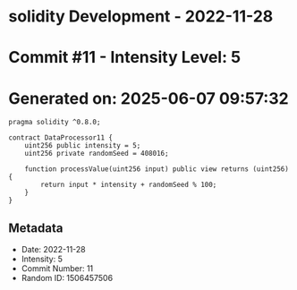 ﻿# solidity Development - 2022-11-28
# Commit #11 - Intensity Level: 5
# Generated on: 2025-06-07 09:57:32
```solidity
pragma solidity ^0.8.0;

contract DataProcessor11 {
    uint256 public intensity = 5;
    uint256 private randomSeed = 408016;

    function processValue(uint256 input) public view returns (uint256) {
        return input * intensity + randomSeed % 100;
    }
}
```
## Metadata
- Date: 2022-11-28
- Intensity: 5
- Commit Number: 11
- Random ID: 1506457506
